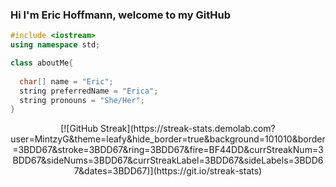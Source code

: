 ### Hi I'm Eric Hoffmann, welcome to my GitHub

<i class="devicon-devicon-plain"></i>

```c++
#include <iostream>
using namespace std;

class aboutMe{
  
  char[] name = "Eric";
  string preferredName = "Erica";
  string pronouns = "She/Her";
}
```


<div align="center">
[![GitHub Streak](https://streak-stats.demolab.com?user=MintzyG&theme=leafy&hide_border=true&background=101010&border=3BDD67&stroke=3BDD67&ring=3BDD67&fire=BF44DD&currStreakNum=3BDD67&sideNums=3BDD67&currStreakLabel=3BDD67&sideLabels=3BDD67&dates=3BDD67)](https://git.io/streak-stats)
</div>


<!--
**MintzyG/MintzyG** is a ✨ _special_ ✨ repository because its `README.md` (this file) appears on your GitHub profile.

Here are some ideas to get you started:

- 🔭 I’m currently working on ...
- 🌱 I’m currently learning ...
- 👯 I’m looking to collaborate on ...
- 🤔 I’m looking for help with ...
- 💬 Ask me about ...
- 📫 How to reach me: ...
- 😄 Pronouns: ...
- ⚡ Fun fact: ...
-->
